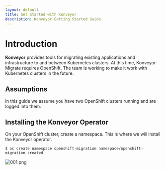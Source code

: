 ```yaml
---
layout: default
title: Get Started with Konveyor
description: Konveyor Getting Started Guide
---
```


# Introduction

**Konveyor** provides tools for migrating existing applications and infrastructure to and between Kubernetes clusters. At this time, Konveyor-Migrate requires OpenShift. The team is working to make it work with Kubernetes clusters in the future.


## Assumptions

In this guide we assume you have two OpenShift clusters running and are logged into them.

## Installing the Konveyor Operator

On your OpenShift cluster, create a namespace. This is where we will install the Konveyor operator.

`
$ oc create namespace openshift-migration
namespace/openshift-migration created
`

![001.png](https://github.com/konveyor/konveyor.github.io/blob/master/images/getstarted/001.png)


